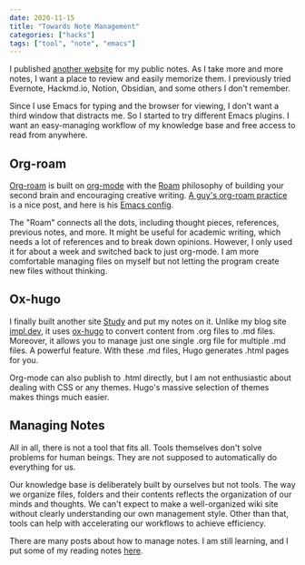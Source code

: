 ```yaml
---
date: 2020-11-15
title: "Towards Note Management"
categories: ["hacks"]
tags: ["tool", "note", "emacs"]
---
```


I published [another website](https://study.impl.dev) for my public notes.
As I take more and more notes,
I want a place to review and easily memorize them.
I previously tried Evernote, Hackmd.io, Notion,
Obsidian, and some others I don't remember.

Since I use Emacs for typing and the browser for viewing,
I don't want a third window that distracts me.
So I started to try different Emacs plugins.
I want an easy-managing workflow of my knowledge base 
and free access to read from anywhere.

## Org-roam

[Org-roam](https://www.orgroam.com/)
is built on [org-mode](https://orgmode.org/)
with the [Roam](https://roamresearch.com/) philosophy of
building your second brain and encouraging creative writing.
[A guy's org-roam practice](https://www.alexkehayias.com/essays/zettelkasten-setup/)
is a nice post, and here is his
[Emacs config](https://github.com/alexkehayias/emacs.d/blob/60edaa6cd5cc4876b489fc8f2b57d2ac4726645b/init.el#L774).

The "Roam" connects all the dots, including thought pieces,
references, previous notes, and more.
It might be useful for academic writing, which needs a lot of 
references and to break down opinions.
However, I only used it for about a week and switched back to 
just org-mode.
I am more comfortable managing files on myself 
but not letting the program create new files without thinking.

## Ox-hugo

I finally built another site [Study](https://study.impl.dev) 
and put my notes on it.
Unlike my blog site [impl.dev](https://impl.dev),
it uses [ox-hugo](https://ox-hugo.scripter.co/) to convert 
content from .org files to .md files.
Moreover, it allows you to manage just one single .org file
for multiple .md files. A powerful feature.
With these .md files, Hugo generates .html pages for you.

Org-mode can also publish to .html directly,
but I am not enthusiastic about dealing with CSS or any themes.
Hugo's massive selection of themes makes things much easier.


## Managing Notes

All in all, there is not a tool that fits all.
Tools themselves don't solve problems for human beings. 
They are not supposed to automatically do everything for us.

Our knowledge base is deliberately built by ourselves but not tools.
The way we organize files, folders and their contents reflects
the organization of our minds and thoughts.
We can't expect to make a well-organized wiki site 
without clearly understanding our own management style.
Other than that,
tools can help with accelerating our workflows to achieve efficiency.

There are many posts about how to manage notes.
I am still learning,
and I put some of my reading notes [here](https://study.impl.dev/writing/note-management/).
